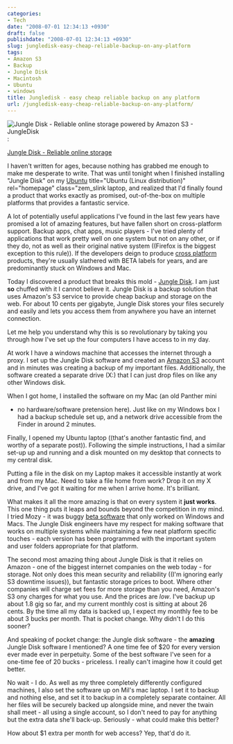 ```yaml
---
categories:
- Tech
date: "2008-07-01 12:34:13 +0930"
draft: false
publishdate: "2008-07-01 12:34:13 +0930"
slug: jungledisk-easy-cheap-reliable-backup-on-any-platform
tags:
- Amazon S3
- Backup
- Jungle Disk
- Macintosh
- Ubuntu
- windows
title: Jungledisk - easy cheap reliable backup on any platform
url: /jungledisk-easy-cheap-reliable-backup-on-any-platform/
---
```

![Jungle Disk - Reliable online storage powered by Amazon S3 -
JungleDisk](https://turbo.geekorium.com.au/images/4x5_bor_rou_sha.jpg "Jungle Disk - Reliable online storage powered by Amazon S3 - JungleDisk"):

[Jungle Disk - Reliable online
storage](http://jungledisk.com/%3C/figcaption%3E)

I haven't written for ages, because nothing has grabbed me enough to
make me desperate to write. That was until tonight when I finished
installing "Jungle Disk" on my [Ubuntu](http://www.ubuntu.com/%22)
title="Ubuntu (Linux distribution)" rel="homepage" class="zem\_slink
laptop, and realized that I'd finally found a product that works exactly
as promised, out-of-the-box on multiple platforms that provides a
fantastic service.

A lot of potentially useful applications I've found in the last few
years have promised a lot of amazing features, but have fallen short on
cross-platform support. Backup apps, chat apps, music players - I've
tried plenty of applications that work pretty well on one system but not
on any other, or if they do, not as well as their original native system
((Firefox is the biggest exception to this rule)). If the developers
deign to produce [cross
platform](http://en.wikipedia.org/wiki/Cross-platform) products, they're
usually slathered with BETA labels for years, and are predominantly
stuck on Windows and Mac.

Today I discovered a product that breaks this mold - [Jungle
Disk](http://jungledisk.com/). I am just **so** chuffed with it I cannot
believe it. Jungle Disk is a backup solution that uses Amazon's S3
service to provide cheap backup and storage on the web. For about 10
cents per gigabyte, Jungle Disk stores your files securely and easily
and lets you access them from anywhere you have an internet connection.

Let me help you understand why this is so revolutionary by taking you
through how I've set up the four computers I have access to in my day.

At work I have a windows machine that accesses the internet through a
proxy. I set up the Jungle Disk software and created an [Amazon
S3](http://en.wikipedia.org/wiki/Amazon_S3) account and in minutes was
creating a backup of my important files. Additionally, the software
created a separate drive (X:) that I can just drop files on like any
other Windows disk.

When I got home, I installed the software on my Mac (an old Panther mini
- no hardware/software pretension here). Just like on my Windows box I
had a backup schedule set up, and a network drive accessible from the
Finder in around 2 minutes.

Finally, I opened my Ubuntu laptop ((that's another fantastic find, and
worthy of a separate post)). Following the simple instructions, I had a
similar set-up up and running and a disk mounted on my desktop that
connects to my central disk.

Putting a file in the disk on my Laptop makes it accessible instantly at
work and from my Mac. Need to take a file home from work? Drop it on my
X drive, and I've got it waiting for me when I arrive home. It's
brilliant.

What makes it all the more amazing is that on every system it **just
works**. This one thing puts it leaps and bounds beyond the competition
in my mind. I tried Mozy - it was buggy [beta
software](http://en.wikipedia.org/wiki/Software_release_life_cycle) that
only worked on Windows and Macs. The Jungle Disk engineers have my
respect for making software that works on multiple systems while
maintaining a few neat platform specific touches - each version has been
programmed with the important system and user folders appropriate for
that platform.

The second most amazing thing about Jungle Disk is that it relies on
Amazon - one of the biggest internet companies on the web today - for
storage. Not only does this mean security and reliability ((I'm ignoring
early S3 downtime issues)), but fantastic storage prices to boot. Where
other companies will charge set fees for more storage than you need,
Amazon's S3 ony charges for what you use. And the prices are *low*. I've
backup up about 1.8 gig so far, and my current monthly cost is sitting
at about 26 cents. By the time all my data is backed up, I expect my
monthly fee to be about 3 bucks per month. That is pocket change. Why
didn't I do this sooner?

And speaking of pocket change: the Jungle disk software - the
**amazing** Jungle Disk software I mentioned? A one time fee of \$20 for
every version ever made ever in perpetuity. Some of the best software
I've seen for a one-time fee of 20 bucks - priceless. I really can't
imagine how it could get better.

No wait - I do. As well as my three completely differently configured
machines, I also set the software up on Mil's mac laptop. I set it to
backup and nothing else, and set it to backup in a completely separate
container. All her files will be securely backed up alongside mine, and
never the twain shall meet - all using a single account, so I don't need
to pay for anything but the extra data she'll back-up. Seriously - what
could make this better?

How about \$1 extra per month for web access? Yep, that'd do it.